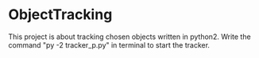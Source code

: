 # ObjectTracking
This project is about tracking chosen objects written in python2.
Write the command "py -2 tracker_p.py" in terminal to start the tracker.
